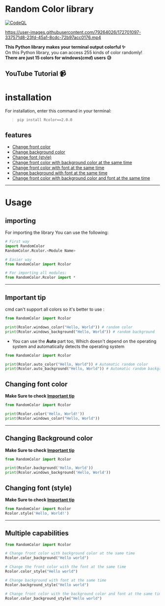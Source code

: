 # Random Color library
[![CodeQL](https://github.com/beh185/RandomColorlib/actions/workflows/codeql.yml/badge.svg?branch=main)](https://github.com/beh185/RandomColorlib/actions/workflows/codeql.yml)

https://user-images.githubusercontent.com/79264026/172701097-337571d8-23fd-45a1-8cdc-72b97acc0176.mp4


**This Python library makes your terminal output colorful ✨**\
On this Python library, you can access 255 kinds of color randomly!\
**There are just 15 colors for windows(***cmd***) users 😥**
## YouTube Tutorial 📹
# installation 
For installation, enter this command in your terminal:
> `pip install Rcolor==2.0.0`
## features

- [Change front color](#changing-front-color)
- [Change background color](#changing-background-color)
- [Change font (style)](#change-font-style)
- [Change front color with background color at the same time](#multiple-capabilities)
- [Change front color with font at the same time](#multiple-capabilities)
- [Change background with font at the same time](#multiple-capabilities)
- [Change front color with background color and font at the same time](#multiple-capabilities)

---
# Usage
## importing
For importing the library You can use the following:
```python 
# First way 
import RandomColor
RandomColor.Rcolor.<Module Name>

# Easier way
from RandomColor import Rcolor

# For importing all modules:
from RandomColor.Rcolor import * 
```
------

## **Important tip**
cmd can't support all colors so it's better to use :
``` python 
from RandomColor import Rcolor

print(Rcolor.windows_color("Hello, World")) # random color
print(Rcolor.windows_background("Hello, World")) # random background
``` 
- You can use the **Auto** part too, Which doesn't depend on the operating system and automatically detects the operating system

```python
from RandomColor import Rcolor

print(Rcolor.auto_color("Hello, World")) # Automatic random color
print(Rcolor.auto_background("Hello, World")) # Automatic random background
```

## Changing font color 
**Make Sure to check [Important tip](#important-tip)**
```python
from RandomColor import Rcolor

print(Rcolor.color('Hello, World!'))
print(Rcolor.windows_color("Hello, World")) 
```
----
## Changing Background color
**Make Sure to check [Important tip](#important-tip)**

```python
from RandomColor import Rcolor

print(Rcolor.background('Hello, World'))
print(Rcolor.windows_background('Hello, World')) 
```
## Changing font (style)
**Make Sure to check [Important tip](#important-tip)**

```python
from RandomColor import Rcolor
Rcolor.style('Hello, World!')
```
---

## Multiple capabilities
```python
from RandomColor import Rcolor

# Change front color with background color at the same time
Rcolor.color_background("Hello world")

# Change the front color with the font at the same time
Rcolor.color_style("Hello world")

# Change background with font at the same time
Rcolor.background_style("Hello world")

# Change front color with the background color and font at the same time
Rcolor.color_background_style("Hello world") 
```
